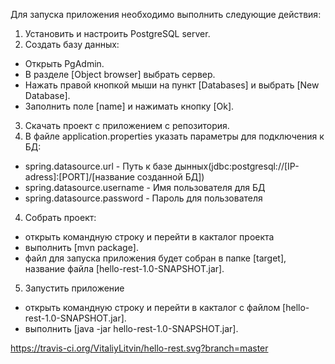 Для запуска приложения необходимо выполнить следующие действия:

1. Установить и настроить PostgreSQL server. 
2. Создать базу данных:
 - Открыть PgAdmin.
 - В разделе [Object browser] выбрать сервер.
 - Нажать правой кнопкой мыши на пункт [Databases] и выбрать [New Database].
 - Заполнить поле [name] и нажимать кнопку [Ok].
3. Скачать проект с приложением с репозитория.
3. В файле application.properties указать параметры для подключения к БД:
 - spring.datasource.url - Путь к базе дынных(jdbc:postgresql://[IP-adress]:[PORT]/[название созданной БД])
 - spring.datasource.username - Имя пользователя для БД
 - spring.datasource.password - Пароль для пользователя
4. Cобрать проект:
 - открыть командную строку и перейти в какталог проекта
 - выполнить [mvn package]. 
 - файл для запуска приложения будет собран в папке [target], название файла [hello-rest-1.0-SNAPSHOT.jar]. 
5. Запустить приложение 
 - открыть командную строку и перейти в какталог с файлом [hello-rest-1.0-SNAPSHOT.jar].
 - выполнить [java -jar hello-rest-1.0-SNAPSHOT.jar].

https://travis-ci.org/VitaliyLitvin/hello-rest.svg?branch=master
